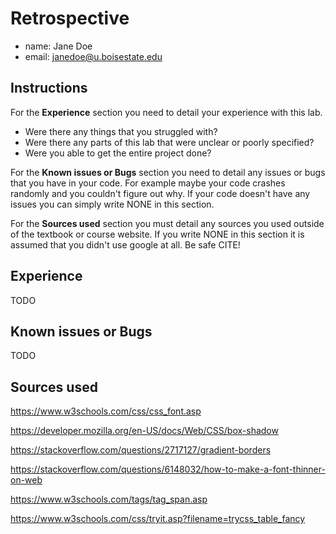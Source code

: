 # Retrospective

- name: Jane Doe
- email: janedoe@u.boisestate.edu

## Instructions

For the **Experience** section you need to detail your experience with this lab. 

- Were there any things that you struggled with? 
- Were there any parts of this lab that were unclear or poorly specified? 
- Were you able to get the entire project done?

For the **Known issues or Bugs** section you need to detail any issues or bugs that you have in your
code. For example maybe your code crashes randomly and you couldn't figure out why. If your code
doesn't have any issues you can simply write NONE in this section.

For the **Sources used** section you must detail any sources you used outside of the textbook or
course website. If you write NONE in this section it is assumed that you didn't use google at all.
Be safe CITE!

## Experience

TODO

## Known issues or Bugs

TODO

## Sources used

https://www.w3schools.com/css/css_font.asp

https://developer.mozilla.org/en-US/docs/Web/CSS/box-shadow

https://stackoverflow.com/questions/2717127/gradient-borders

https://stackoverflow.com/questions/6148032/how-to-make-a-font-thinner-on-web

https://www.w3schools.com/tags/tag_span.asp

https://www.w3schools.com/css/tryit.asp?filename=trycss_table_fancy